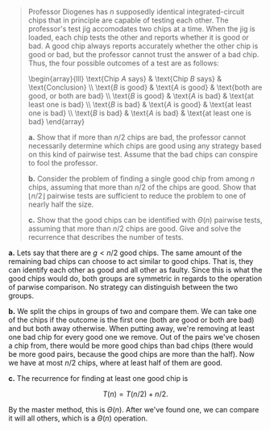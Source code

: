 
> Professor Diogenes has $n$ supposedly identical integrated-circuit chips that in principle are capable of testing each other. The professor's test jig accomodates two chips at a time. When the jig is loaded, each chip tests the other and reports whether it is good or bad. A good chip always reports accurately whether the other chip is good or bad, but the professor cannot trust the answer of a bad chip. Thus, the four possible outcomes of a test are as follows:
>
> \begin{array}{lll}
> \text{Chip $A$ says} & \text{Chip $B$ says} & \text{Conclusion} \\\\
> \text{$B$ is good} & \text{$A$ is good} & \text{both are good, or both are bad} \\\\
> \text{$B$ is good} & \text{$A$ is bad}  & \text{at least one is bad} \\\\
> \text{$B$ is bad}  & \text{$A$ is good} & \text{at least one is bad} \\\\
> \text{$B$ is bad}  & \text{$A$ is bad}  & \text{at least one is bad}
> \end{array}
>
> **a.** Show that if more than $n / 2$ chips are bad, the professor cannot necessarily determine which chips are good using any strategy based on this kind of pairwise test. Assume that the bad chips can conspire to fool the professor.
>
> **b.** Consider the problem of finding a single good chip from among $n$ chips, assuming that more than $n / 2$ of the chips are good. Show that $\lfloor n / 2 \rfloor$ pairwise tests are sufficient to reduce the problem to one of nearly half the size.
>
> **c.** Show that the good chips can be identified with $\Theta(n)$ pairwise tests, assuming that more than $n / 2$ chips are good. Give and solve the recurrence that describes the number of tests.

**a.** Lets say that there are $g < n / 2$ good chips. The same amount of the remaining bad chips can choose to act similar to good chips. That is, they can identify each other as good and all other as faulty. Since this is what the good chips would do, both groups are symmetric in regards to the operation of parwise comparison. No strategy can distinguish between the two groups.

**b.** We split the chips in groups of two and compare them. We can take one of the chips if the outcome is the first one (both are good or both are bad) and but both away otherwise. When putting away, we're removing at least one bad chip for every good one we remove. Out of the pairs we've chosen a chip from, there would be more good chips than bad chips (there would be more good pairs, because the good chips are more than the half). Now we have at most $n / 2$ chips, where at least half of them are good.

**c.** The recurrence for finding at least one good chip is

$$T(n) = T(n / 2) + n / 2.$$

By the master method, this is $\Theta(n)$. After we've found one, we can compare it will all others, which is a $\Theta(n)$ operation.
